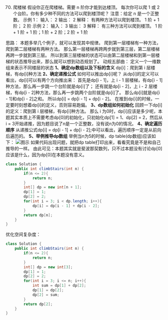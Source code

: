 

70. 爬楼梯
假设你正在爬楼梯。需要 n 阶你才能到达楼顶。
每次你可以爬 1 或 2 个台阶。你有多少种不同的方法可以爬到楼顶呢？
注意：给定 n 是一个正整数。
示例 1：
输入： 2
输出： 2
解释： 有两种方法可以爬到楼顶。
1 阶 + 1 阶； 2 阶
示例 2：
输入： 3
输出： 3
解释： 有三种方法可以爬到楼顶。
1 阶 + 1 阶 + 1 阶；1 阶 + 2 阶；2 阶 + 1 阶

思路：
本题多举几个例子，就可以发现其中规律。
爬到第一层楼梯有一种方法，爬到第二层楼梯有两种方法。
那么第一层楼梯再跨两步就到第三层，第二层楼梯再跨一步就到第三层。
所以到第三层楼梯的状态可以由第二层楼梯和到第一层楼梯的状态推导出来，那么就可以想到动态规划了。
动规五部曲：
定义一个一维数组来表示不同楼层的状态
**1、确定dp数组以及下标的含义**
dp[i]：爬到第 i 层楼梯，有dp[i]种方法
**2、确定递推公式**
如何可以推出dp[i]呢？
从dp[i]的定义可以看出，dp[i]可以有两个方向推出来：
首先是dp[i - 1]，上 i - 1 层楼梯，有dp[i - 1]种方法，那么再一步跳一个台阶就是dp[i]了；
还有就是dp[i - 2]，上 i - 2 层楼梯，有dp[i - 2]种方法，那么再一步跳两个台阶就是dp[i]了。
那么dp[i]就是dp[i - 1]和dp[i - 2]之和。
所以dp[i] = dp[i - 1] + dp[i - 2]。
在推到dp[i]的时候，一定要时刻想着dp[i]的定义，否则容易跑偏。
**3、dp数组如何初始化**
回顾一下dp[i]的定义：爬到第 i 层楼梯，有dp[i]种方法。
那么 i 为0时，dp[i]应该是多少呢，本题其实本质上不需要考虑dp[0]的初始化，只初始化dp[1] = 1、dp[2] = 2，然后从i = 3开始递推，因为题目说了n是一个正整数，没有说n为0的情况。
**4、确定遍历顺序**
从递推公式dp[i] = dp[i - 1] + dp[i - 2];中可以看出，遍历顺序一定是从前向后遍历的。
**5、举例推导dp数组**
举例当n为5的时候，dp table(dp数组)应该如下：
![图示](https://img-blog.csdnimg.cn/20210106162745196.png?x-oss-process=image/watermark,type_ZmFuZ3poZW5naGVpdGk,shadow_10,text_aHR0cHM6Ly9ibG9nLmNzZG4ubmV0L3dlaXhpbl80NjQ5NzUwMw==,size_16,color_FFFFFF,t_70)
如果代码出现问题，就把dp table打印出来，看看究竟是不是和自己推导的一样。
由此可见：本题其实就是斐波那契数列，只不过本题没有讨论dp[0]应该是什么，因为dp[0]在本题没有意义。
```java
class Solution {
    public int climbStairs(int n) {
        if(n <= 2){
            return n;
        }
        int[] dp = new int[n + 1];
        dp[1] = 1;
        dp[2] = 2;
        for(int i = 3; i < dp.length; i++){
            dp[i] = dp[i - 1] + dp[i - 2];
        }
        return dp[n];
    }
}
```

优化空间复杂度：
```java
class Solution {
    public int climbStairs(int n) {
        if(n <= 2){
            return n;
        }
        int[] dp = new int[3];
        dp[1] = 1;
        dp[2] = 2;
        for(int i = 3; i <= n; i++){
            int sum = dp[1] + dp[2];
            dp[1] = dp[2];
            dp[2] = sum;
        }
        return dp[2];
    }
} 
```